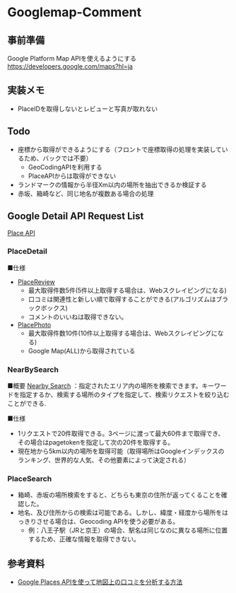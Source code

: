 # Googlemap-Comment
## 事前準備
Google Platform Map APIを使えるようにする
https://developers.google.com/maps?hl=ja

## 実装メモ
- PlaceIDを取得しないとレビューと写真が取れない

## Todo
- 座標から取得ができるようにする（フロントで座標取得の処理を実装しているため、バックでは不要）
    - GeoCodingAPIを利用する
    - PlaceAPIからは取得ができない
- ランドマークの情報から半径Xm以内の場所を抽出できるか検証する
- 赤坂、箱崎など、同じ地名が複数ある場合の処理

## Google Detail API Request List
[Place API](https://outscraper.com/ja/google-maps-reviews-api/)

### PlaceDetail
■仕様
- [PlaceReview](https://developers.google.com/maps/documentation/places/web-service/details#PlaceReview)
    - 最大取得件数5件(5件以上取得する場合は、Webスクレイピングになる)
    - 口コミは関連性と新しい順で取得することができる(アルゴリズムはブラックボックス)
    - コメントのいいねは取得できない。
- [PlacePhoto](https://developers.google.com/maps/documentation/places/web-service/details#PlacePhoto)
     - 最大取得件数10件(10件以上取得する場合は、Webスクレイピングになる)
     - Google Map(ALL)から取得されている

### NearBySearch
■概要
[Nearby Search](https://developers.google.com/maps/documentation/places/web-service/search-nearby) ：指定されたエリア内の場所を検索できます。キーワードを指定するか、検索する場所のタイプを指定して、検索リクエストを絞り込むことができる.

■仕様
- 1リクエストで20件取得できる。3ページに渡って最大60件まで取得でき、その場合はpagetokenを指定して次の20件を取得する。
- 現在地から5km以内の場所を取得可能（取得場所はGoogleインデックスのランキング、世界的な人気、その他要素によって決定される）

###  PlaceSearch
- 箱崎、赤坂の場所検索をすると、どちらも東京の住所が返ってくることを確認した。
- 地名、及び住所からの検索は可能である。しかし、緯度・経度から場所をはっきりさせる場合は、Geocoding APIを使う必要がある。
    - 例：八王子駅（JRと京王）の場合、駅名は同じなのに異なる場所に位置するため、正確な情報を取得できない。

## 参考資料
- [Google Places APIを使って地図上の口コミを分析する方法](https://gaaaon.jp/blog/google_map_api)
